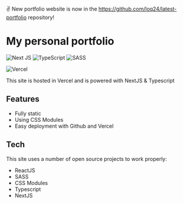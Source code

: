 ✌️ New portfolio website is now in the https://github.com/loq24/latest-portfolio repository!

# My personal portfolio

![Next JS](https://img.shields.io/badge/Next-black?style=for-the-badge&logo=next.js&logoColor=white) ![TypeScript](https://img.shields.io/badge/typescript-%23007ACC.svg?style=for-the-badge&logo=typescript&logoColor=white) ![SASS](https://img.shields.io/badge/SASS-hotpink.svg?style=for-the-badge&logo=SASS&logoColor=white) 

![Vercel](https://therealsujitk-vercel-badge.vercel.app/?app=portfolio-eight-rouge)

This site is hosted in Vercel and is powered with NextJS & Typescript



## Features

- Fully static
- Using CSS Modules
- Easy deployment with Github and Vercel


## Tech

This site uses a number of open source projects to work properly:

- ReactJS
- SASS
- CSS Modules
- Typescript
- NextJS

